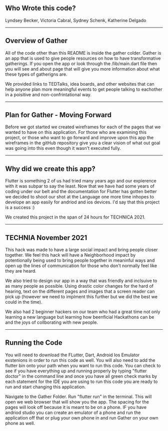  **Who Wrote this code?**
-----------------------------------------
 Lyndsey Becker, Victoria Cabral, Sydney Schenk, Katherine Delgado 
  
-----------------------------------------
 **Overview of Gather**
-----------------------------------------
All of the code other than this README is inside the  gather colder. Gather is an app that is used to give people resources on how to have transformative gatherings. If you open the app or look through the /lib/main.dart file then you will see and about page that will give you more information about what these types of gatherigns are.

We provided links to TEDTalks, idea boards, and other websites that can help anyone plan more meaningful events to get people talking to eachother in a poisitive and non-confrintational way. 
 
 -----------------------------------------
 **Plan for Gather - Moving Forward**
-----------------------------------------
Before we got started we created wireframes for each of the pages that we wanted to have on this application. For those who are examining this project, or those who want to go forward and improve upon this app the wireframes in the gitHub repository give you a clear vision of what out goal was going into this even though it wasn't executed fully.
 
 -----------------------------------------
 **Why did we create this app?**
-----------------------------------------
Flutter is something 2 of us had tried many years ago and our expierence with it was subpar to say the least. Now that we have had some years of coding under our belt and the documentation for Flutter has gotten better we decided to shoot our shot at the  Language one more time inhopes to develope an app easily for andriod and ios devices. I'd say that this project is a success :)

We created this project in the span of 24 hours for TECHNICA 2021.
 
 -----------------------------------------
**TECHNIA November 2021**
-----------------------------------------
This hack was made to have a large social impact and bring people closer together. We feel this hack will have a Neighborhood impact by potentionally being used to bring people together in meaninful ways and open up the lines of communication for those who don't normally feel like they are heard. 

We also tried to design our app in a way that was friendly and inclsuive to as many people as possible. Using drastic color changes for the hard of hearing, text on the different pages and images that a screen reader can pick up (however we need to implment this further but we did the best we could in the time).

We also had 2 beginner hackers on our team who had a great time not only learning a new language but learning how beenficial Hackathons can be and the joys of collborating with new people.
 
 -----------------------------------------
**Running the Code**
-----------------------------------------
You will need to download the FLutter, Dart, Android Ios Emulator exstenions in order to run this code as well. You will also need to add the flutter bin onto your path when you want to run this code. You can check to see if you have everything up and running properly by typing "flutter doctor" in the command line and once you have all green check marks by each statement for the IDE you are using to run this code you are ready to run and start changing this application. 

Navigate to the Gather Folder. Run "flutter run" in the terminal. This will open we web browser that will show you the app. The spacing for the pages will look off because it is meant to be on a phone. IF you have andriod studio you can create  an emulator of a phone and run the application off that or plug your own phone in and run Gather on your own phone as well. 
